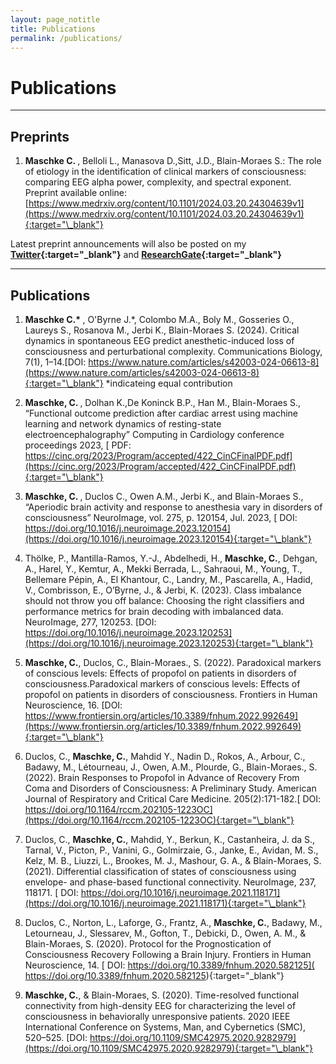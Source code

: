 ```yaml
---
layout: page_notitle
title: Publications
permalink: /publications/
---
```


# Publications

***

## Preprints

1.  <strong> Maschke C. </strong> , Belloli L., Manasova D.,Sitt, J.D., Blain-Moraes S.: The role of etiology in the identification of clinical markers of consciousness: comparing EEG alpha power, complexity, and spectral exponent. 
Preprint available online: [https://www.medrxiv.org/content/10.1101/2024.03.20.24304639v1](https://www.medrxiv.org/content/10.1101/2024.03.20.24304639v1){:target="\_blank"}


Latest preprint announcements will also be posted on my <strong>[Twitter](https://twitter.com/CharlottMaschke){:target="\_blank"}</strong>
and <strong>[ResearchGate](https://www.researchgate.net/profile/Charlotte-Maschke){:target="\_blank"}</strong>

***
## Publications

1.  <strong> Maschke C.* </strong> , O'Byrne J.*, Colombo M.A., Boly M., Gosseries O., Laureys S., Rosanova M., Jerbi K., Blain-Moraes S.
(2024). Critical dynamics in spontaneous EEG predict anesthetic-induced loss of consciousness and perturbational complexity. Communications Biology, 7(1), 1–14.[DOI: https://www.nature.com/articles/s42003-024-06613-8](https://www.nature.com/articles/s42003-024-06613-8){:target="\_blank"}
*indicateing equal contribution

2. <strong> Maschke, C. </strong>, Dolhan K.,De Koninck B.P., Han M., Blain-Moraes S., “Functional outcome prediction after cardiac arrest using machine learning and network dynamics of resting-state electroencephalography” Computing in Cardiology conference proceedings 2023, 
 [ PDF: https://cinc.org/2023/Program/accepted/422_CinCFinalPDF.pdf](https://cinc.org/2023/Program/accepted/422_CinCFinalPDF.pdf){:target="\_blank"}

3. <strong> Maschke, C. </strong>, Duclos C., Owen A.M., Jerbi K., and Blain-Moraes S., “Aperiodic brain activity and response to anesthesia vary in disorders of consciousness” NeuroImage, vol. 275, p. 120154, Jul. 2023, [ DOI: https://doi.org/10.1016/j.neuroimage.2023.120154](https://doi.org/10.1016/j.neuroimage.2023.120154){:target="\_blank"}

4. Thölke, P., Mantilla-Ramos, Y.-J., Abdelhedi, H., <strong> Maschke, C.</strong>, Dehgan, A., Harel, Y., Kemtur, A., Mekki Berrada, L., Sahraoui, M., Young, T., Bellemare Pépin, A., El Khantour, C., Landry, M., Pascarella, A., Hadid, V., Combrisson, E., O’Byrne, J., & Jerbi, K. (2023). Class imbalance should not throw you off balance: Choosing the right classifiers and performance metrics for brain decoding with imbalanced data. NeuroImage, 277, 120253. [DOI: https://doi.org/10.1016/j.neuroimage.2023.120253](https://doi.org/10.1016/j.neuroimage.2023.120253){:target="\_blank"}

5.	<strong> Maschke, C.</strong>, Duclos, C., Blain-Moraes., S. (2022). Paradoxical markers of conscious levels: Effects of propofol on patients in disorders of consciousness.Paradoxical markers of conscious levels: Effects of propofol on patients in disorders of consciousness. Frontiers in Human Neuroscience, 16. [DOI: https://www.frontiersin.org/articles/10.3389/fnhum.2022.992649](https://www.frontiersin.org/articles/10.3389/fnhum.2022.992649){:target="\_blank"}

6.  Duclos, C., <strong> Maschke, C.</strong>, Mahdid Y., Nadin D., Rokos, A., Arbour, C., Badawy, M., Létourneau, J., Owen, A.M., Plourde, G., Blain-Moraes., S. (2022). Brain Responses to Propofol in Advance of Recovery From Coma and Disorders of Consciousness: A Preliminary Study. American Journal of Respiratory and Critical Care Medicine. 205(2):171-182.[ DOI: https://doi.org/10.1164/rccm.202105-1223OC](https://doi.org/10.1164/rccm.202105-1223OC){:target="\_blank"}

7.	Duclos, C., <strong> Maschke, C.</strong>, Mahdid, Y., Berkun, K., Castanheira, J. da S., Tarnal, V., Picton, P., Vanini, G., Golmirzaie, G., Janke, E., Avidan, M. S., Kelz, M. B., Liuzzi, L., Brookes, M. J., Mashour, G. A., & Blain-Moraes, S. (2021). Differential classification of states of consciousness using envelope- and phase-based functional connectivity. NeuroImage, 237, 118171. [ DOI: https://doi.org/10.1016/j.neuroimage.2021.118171](https://doi.org/10.1016/j.neuroimage.2021.118171){:target="\_blank"}

8.	Duclos, C., Norton, L., Laforge, G., Frantz, A., <strong> Maschke, C.</strong>, Badawy, M., Letourneau, J., Slessarev, M., Gofton, T., Debicki, D., Owen, A. M., & Blain-Moraes, S. (2020). Protocol for the Prognostication of Consciousness Recovery Following a Brain Injury. Frontiers in Human Neuroscience, 14. [ DOI:  https://doi.org/10.3389/fnhum.2020.582125]( https://doi.org/10.3389/fnhum.2020.582125){:target="\_blank"}

9.	<strong> Maschke, C.</strong>, & Blain-Moraes, S. (2020). Time-resolved functional connectivity from high-density EEG for characterizing the level of consciousness in behaviorally unresponsive patients. 2020 IEEE International Conference on Systems, Man, and Cybernetics (SMC), 520–525. [DOI: https://doi.org/10.1109/SMC42975.2020.9282979](https://doi.org/10.1109/SMC42975.2020.9282979){:target="\_blank"}
